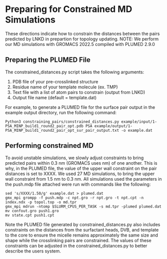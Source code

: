 # Preparing for Constrained MD Simulations

These directions indicate how to constrain the distances between the pairs predicted by LNKD in prepartion for topology updating.
NOTE: We perform our MD simulations with GROMACS 2022.5 compiled with PLUMED 2.9.0

## Preparing the PLUMED File
The constrained_distances.py script takes the following arguments:
1. PDB file of your pre-crosslinked structure
2. Residue name of your template molecule (ex. TMP)
3. Text file with a list of atom pairs to constrain (output from LNKD)
4. Output file name (default = template.dat)

For example, to generate a PLUMED file for the surface pair output in the example output directory, run the following command:
``` text
Python3 constraining_pairs/constrained_distances.py example/input/1-PSA_MINP_build1_round2_pair_opt.pdb PSA example/output/1-PSA_MINP_build1_round2_pair_opt_sur_pair_output.txt -o example.dat
```
## Performing constrained MD
To avoid unstable simulations, we slowly adjust constraints to bring predicted pairs within 0.3 nm (GROMACS uses nm) of one another. This is why, in the PLUMED file, the value of the upper wall constraint on the pair distances is set to XXXX. We used 27 MD simulations, to bring the upper wall constraint from 1.5 nm to 0.3 nm. All simulations used the parameters in the push.mdp file attached were run with commands like the following:
``` text
sed 's/XXXX/1.50/g' example.dat > plumed.dat
gmx_mpi grompp -f push.mdp -c npt.gro -r npt.gro -t npt.cpt -n index.ndx -p topol.top -o md.tpr
gmx_mpi mdrun -ntomp $SLURM_CPUS_PER_TASK -s md.tpr -plumed plumed.dat
mv confout.gro push1.gro
mv state.cpt push1.cpt
```
Note the PLUMED file generated by constrained_distances.py also includes constraints on the distances from the surfactant heads, DVB, and template to the core to ensure the micelle remains approximately the same size and shape while the crosslinking pairs are constrained. The values of these constraints can be adjusted in the constrained_distances.py to better describe the users system.
